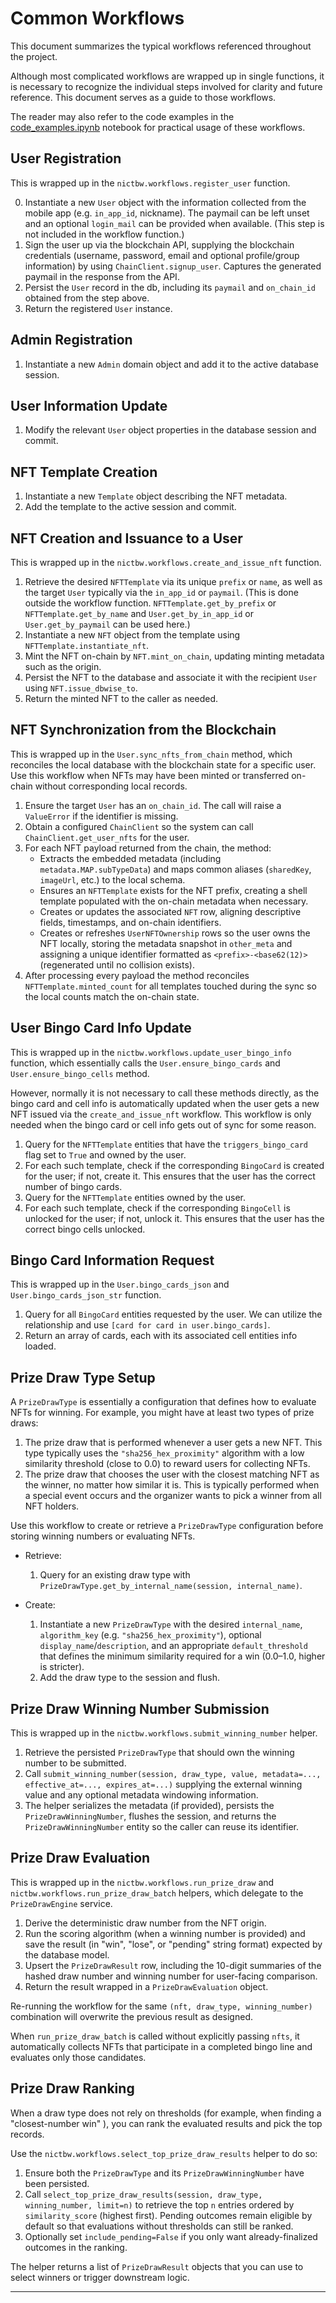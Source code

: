 # Common Workflows

This document summarizes the typical workflows referenced throughout the
project. 

Although most complicated workflows are wrapped up in single functions, it is necessary to recognize the individual steps involved for clarity and future reference. This document serves as a guide to those workflows.

The reader may also refer to the code examples in the [code_examples.ipynb](./code_examples.ipynb) notebook for practical usage of these workflows.

## User Registration
This is wrapped up in the `nictbw.workflows.register_user` function.

0. Instantiate a new `User` object with the information collected from
   the mobile app (e.g. `in_app_id`, nickname). The paymail can be left unset and an optional `login_mail` can be provided when available. (This step is not included in the workflow function.)
1. Sign the user up via the blockchain API, supplying the blockchain credentials (username, password, email and optional profile/group information) by using `ChainClient.signup_user`. Captures the generated paymail in the response from the API.
2. Persist the `User` record in the db, including its `paymail` and `on_chain_id` obtained from the step above.
3. Return the registered `User` instance.

## Admin Registration
1. Instantiate a new `Admin` domain object and add it to the active database
   session. 

## User Information Update
1. Modify the relevant `User` object properties in the database session and commit.

## NFT Template Creation
1. Instantiate a new `Template` object describing the NFT metadata.
2. Add the template to the active session and commit.

## NFT Creation and Issuance to a User
This is wrapped up in the `nictbw.workflows.create_and_issue_nft` function.

1. Retrieve the desired `NFTTemplate` via its unique `prefix` or `name`, as well as the target `User` typically via the `in_app_id` or `paymail`. (This is done outside the workflow function. `NFTTemplate.get_by_prefix` or `NFTTemplate.get_by_name` and `User.get_by_in_app_id` or `User.get_by_paymail` can be used here.)
2. Instantiate a new `NFT` object from the template using `NFTTemplate.instantiate_nft`.
3. Mint the NFT on-chain by `NFT.mint_on_chain`, updating minting metadata such as the origin.
4. Persist the NFT to the database and associate it with the recipient `User` using `NFT.issue_dbwise_to`.
5. Return the minted NFT to the caller as needed.

## NFT Synchronization from the Blockchain
This is wrapped up in the `User.sync_nfts_from_chain` method, which reconciles the local database with the
blockchain state for a specific user. Use this workflow when NFTs may have been
minted or transferred on-chain without corresponding local records.

1. Ensure the target `User` has an `on_chain_id`. The call will raise a
   `ValueError` if the identifier is missing.
2. Obtain a configured `ChainClient` so the system can call `ChainClient.get_user_nfts` for the user.
3. For each NFT payload returned from the chain, the method:
   - Extracts the embedded metadata (including `metadata.MAP.subTypeData`) and
     maps common aliases (`sharedKey`, `imageUrl`, etc.) to the local schema.
   - Ensures an `NFTTemplate` exists for the NFT prefix, creating a shell
     template populated with the on-chain metadata when necessary.
   - Creates or updates the associated `NFT` row, aligning descriptive fields,
     timestamps, and on-chain identifiers.
   - Creates or refreshes `UserNFTOwnership` rows so the user owns the NFT
     locally, storing the metadata snapshot in `other_meta` and assigning a
     unique identifier formatted as `<prefix>-<base62(12)>` (regenerated until
     no collision exists).
4. After processing every payload the method reconciles
   `NFTTemplate.minted_count` for all templates touched during the sync so the
   local counts match the on-chain state.

## User Bingo Card Info Update
This is wrapped up in the `nictbw.workflows.update_user_bingo_info` function, which essentially calls the `User.ensure_bingo_cards` and `User.ensure_bingo_cells` method.

However, normally it is not necessary to call these methods directly, as the bingo card and cell info is automatically updated when the user gets a new NFT issued via the `create_and_issue_nft` workflow. This workflow is only needed when the bingo card or cell info gets out of sync for some reason.

1. Query for the `NFTTemplate` entities that have the `triggers_bingo_card` flag set to
   `True` and owned by the user.
2. For each such template, check if the corresponding `BingoCard` is created for the user;
   if not, create it. This ensures that the user has the correct number of bingo cards.
3. Query for the `NFTTemplate` entities owned by the user.
4. For each such template, check if the corresponding `BingoCell` is unlocked for the user;
   if not, unlock it. This ensures that the user has the correct bingo cells unlocked.

## Bingo Card Information Request
This is wrapped up in the `User.bingo_cards_json` and `User.bingo_cards_json_str` function.

1. Query for all `BingoCard` entities requested by the user. We can utilize the relationship and use `[card for card in user.bingo_cards]`.
2. Return an array of cards, each with its associated cell entities info loaded.

## Prize Draw Type Setup
A `PrizeDrawType` is essentially a configuration that defines how to evaluate NFTs for winning. For example, you might have at least two types of prize draws:
1. The prize draw that is performed whenever a user gets a new NFT. This type typically uses the `"sha256_hex_proximity"` algorithm with a low similarity threshold (close to 0.0) to reward users for collecting NFTs.
2. The prize draw that chooses the user with the closest matching NFT as the winner, no matter how similar it is. This is typically performed when a special event occurs and the organizer wants to pick a winner from all NFT holders.

Use this workflow to create or retrieve a `PrizeDrawType` configuration before storing
winning numbers or evaluating NFTs.

- Retrieve:
  1. Query for an existing draw type with `PrizeDrawType.get_by_internal_name(session, internal_name)`.

- Create:  
   1. Instantiate a new `PrizeDrawType` with the desired `internal_name`,
      `algorithm_key` (e.g. `"sha256_hex_proximity"`), optional `display_name`/`description`, and
      an appropriate `default_threshold` that defines the minimum similarity required for a win (0.0–1.0, higher is stricter).
   2. Add the draw type to the session and flush.

## Prize Draw Winning Number Submission
This is wrapped up in the `nictbw.workflows.submit_winning_number` helper.

1. Retrieve the persisted `PrizeDrawType` that should own the winning number to be submitted.
2. Call `submit_winning_number(session, draw_type, value, metadata=..., effective_at=..., expires_at=...)`
   supplying the external winning value and any optional metadata windowing information.
3. The helper serializes the metadata (if provided), persists the
   `PrizeDrawWinningNumber`, flushes the session, and returns the `PrizeDrawWinningNumber` entity so the
   caller can reuse its identifier.

## Prize Draw Evaluation
This is wrapped up in the `nictbw.workflows.run_prize_draw` and `nictbw.workflows.run_prize_draw_batch` helpers, which delegate to
the `PrizeDrawEngine` service.

1. Derive the deterministic draw number from the NFT origin.
2. Run the scoring algorithm (when a winning number is provided) and
   save the result (in "win", "lose", or "pending" string format) expected by the database model.
3. Upsert the `PrizeDrawResult` row, including the 10-digit summaries of the hashed
   draw number and winning number for user-facing comparison.
4. Return the result wrapped in a `PrizeDrawEvaluation` object.

Re-running the workflow for the same `(nft, draw_type, winning_number)` combination will overwrite the previous
   result as designed.

When `run_prize_draw_batch` is called without explicitly passing `nfts`, it automatically
collects NFTs that participate in a completed bingo line and evaluates only those candidates.

## Prize Draw Ranking
When a draw type does not rely on thresholds (for example, when finding a "closest-number win"
), you can rank the evaluated results and pick the top records.

Use the `nictbw.workflows.select_top_prize_draw_results` helper to do so:

1. Ensure both the `PrizeDrawType` and its `PrizeDrawWinningNumber` have been
   persisted.
2. Call `select_top_prize_draw_results(session, draw_type, winning_number, limit=n)`
   to retrieve the top `n` entries ordered by `similarity_score` (highest first).
   Pending outcomes remain eligible by default so that evaluations without
   thresholds can still be ranked.
3. Optionally set `include_pending=False` if you only want already-finalized
   outcomes in the ranking.

The helper returns a list of `PrizeDrawResult` objects that you can use to select
winners or trigger downstream logic.

---
